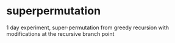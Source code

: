 # superpermutation
1 day experiment, super-permutation from greedy recursion with modifications at the recursive branch point
